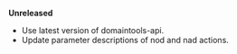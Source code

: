 **Unreleased**
* Use latest version of domaintools-api.
* Update parameter descriptions of nod and nad actions.
